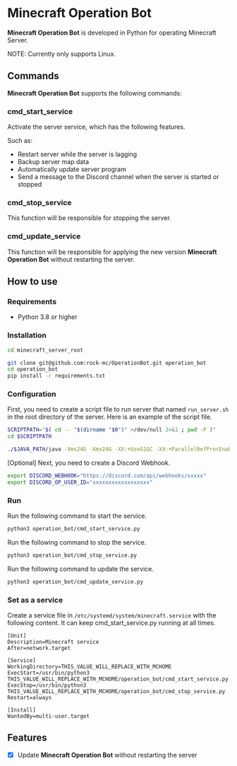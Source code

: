 # Minecraft Operation Bot

**Minecraft Operation Bot** is developed in Python for operating Minecraft Server.

NOTE: Currently only supports Linux.

## Commands
**Minecraft Operation Bot** supports the following commands:

### cmd_start_service
Activate the server service, which has the following features.

Such as:
- Restart server while the server is lagging
- Backup server map data
- Automatically update server program
- Send a message to the Discord channel when the server is started or stopped


### cmd_stop_service
This function will be responsible for stopping the server.

### cmd_update_service
This function will be responsible for applying the new version **Minecraft Operation Bot** without restarting the server.

## How to use

### Requirements
- Python 3.8 or higher

### Installation

```bash
cd minecraft_server_root

git clone git@github.com:rock-mc/OperationBot.git operation_bot
cd operation_bot
pip install -r requirements.txt
```

### Configuration

First, you need to create a script file to run server that named `run_server.sh` in the root directory of the server.
Here is an example of the script file.

```bash
SCRIPTPATH="$( cd -- "$(dirname "$0")" >/dev/null 2>&1 ; pwd -P )"
cd $SCRIPTPATH

./$JAVA_PATH/java -Xms24G -Xmx24G -XX:+UseG1GC -XX:+ParallelRefProcEnabled -XX:MaxGCPauseMillis=200 -XX:+UnlockExperimentalVMOptions -XX:+DisableExplicitGC -XX:+AlwaysPreTouch -XX:G1NewSizePercent=40 -XX:G1MaxNewSizePercent=50 -XX:G1HeapRegionSize=16M -XX:G1ReservePercent=15 -XX:G1HeapWastePercent=5 -XX:G1MixedGCCountTarget=4 -XX:InitiatingHeapOccupancyPercent=20 -XX:G1MixedGCLiveThresholdPercent=90 -XX:G1RSetUpdatingPauseTimePercent=5 -XX:SurvivorRatio=32 -XX:+PerfDisableSharedMem -XX:MaxTenuringThreshold=1 -Dusing.aikars.flags=https://mcflags.emc.gs -Daikars.new.flags=true -jar $1 nogui
````

[Optional] Next, you need to create a Discord Webhook.

```bash
export DISCORD_WEBHOOK="https://discord.com/api/webhooks/xxxxx"
export DISCORD_OP_USER_ID="xxxxxxxxxxxxxxxxxx"
```

### Run

Run the following command to start the service.
```bash
python3 operation_bot/cmd_start_service.py
```

Run the following command to stop the service.
```bash
python3 operation_bot/cmd_stop_service.py
```

Run the following command to update the service.
```bash
python3 operation_bot/cmd_update_service.py
```
### Set as a service

Create a service file in `/etc/systemd/system/minecraft.service` with the following content.
It can keep cmd_start_service.py running at all times.

```text
[Unit]
Description=Minecraft service
After=network.target

[Service]
WorkingDirectory=THIS_VALUE_WILL_REPLACE_WITH_MCHOME
ExecStart=/usr/bin/python3 THIS_VALUE_WILL_REPLACE_WITH_MCHOME/operation_bot/cmd_start_service.py
ExecStop=/usr/bin/python3 THIS_VALUE_WILL_REPLACE_WITH_MCHOME/operation_bot/cmd_stop_service.py
Restart=always

[Install]
WantedBy=multi-user.target
```

## Features

- [x] Update **Minecraft Operation Bot** without restarting the server